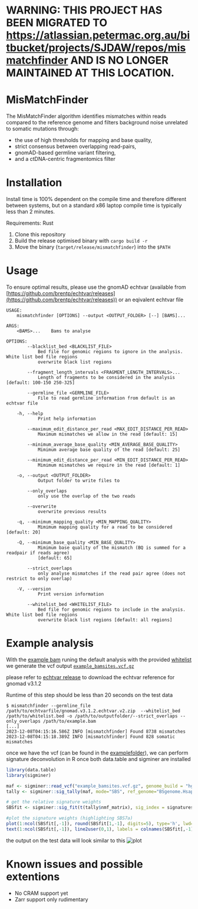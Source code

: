 # WARNING: THIS PROJECT HAS BEEN MIGRATED TO https://atlassian.petermac.org.au/bitbucket/projects/SJDAW/repos/mismatchfinder AND IS NO LONGER MAINTAINED AT THIS LOCATION.


# MisMatchFinder
The MisMatchFinder algorithm identifies mismatches within reads compared to the reference genome and filters background noise unrelated to somatic mutations through:
 * the use of high thresholds for mapping and base quality,
 * strict consensus between overlapping read-pairs,
 * gnomAD-based germline variant filtering​,
 * and a ctDNA-centric fragmentomics filter


# Installation

Install time is 100% dependent on the compile time and therefore different between systems, but on a standard x86 laptop compile time is typically less than 2 minutes.

Requirements: Rust

1. Clone this repository
2. Build the release optimised binary with ```cargo build -r```
3. Move the binary (```target/release/mismatchfinder```) into the ```$PATH```

# Usage

To ensure optimal results, please use the gnomAD echtvar (available from [https://github.com/brentp/echtvar/releases](https://github.com/brentp/echtvar/releases)) or an eqivalent echtvar file

```
USAGE:
    mismatchfinder [OPTIONS] --output <OUTPUT_FOLDER> [--] [BAMS]...

ARGS:
    <BAMS>...    Bams to analyse

OPTIONS:
        --blacklist_bed <BLACKLIST_FILE>
            Bed file for genomic regions to ignore in the analysis. White list bed file regions
            overwrite black list regions

        --fragment_length_intervals <FRAGMENT_LENGTH_INTERVALS>...
            Length of fragments to be considered in the analysis [default: 100-150 250-325]

        --germline_file <GERMLINE_FILE>
            File to read germline information from default is an echtvar file

    -h, --help
            Print help information

        --maximum_edit_distance_per_read <MAX_EDIT_DISTANCE_PER_READ>
            Maximum mismatches we allow in the read [default: 15]

        --minimum_average_base_quality <MIN_AVERAGE_BASE_QUALITY>
            Mimimum average base quality of the read [default: 25]

        --minimum_edit_distance_per_read <MIN_EDIT_DISTANCE_PER_READ>
            Mimimum mismatches we require in the read [default: 1]

    -o, --output <OUTPUT_FOLDER>
            Output folder to write files to

        --only_overlaps
            only use the overlap of the two reads

        --overwrite
            overwrite previous results

    -q, --minimum_mapping_quality <MIN_MAPPING_QUALITY>
            Mimimum mapping quality for a read to be considered [default: 20]

    -Q, --minimum_base_quality <MIN_BASE_QUALITY>
            Mimimum base quality of the mismatch (BQ is summed for a readpair if reads agree)
            [default: 65]

        --strict_overlaps
            only analyse mismatches if the read pair agree (does not restrict to only overlap)

    -V, --version
            Print version information

        --whitelist_bed <WHITELIST_FILE>
            Bed file for genomic regions to include in the analysis. White list bed file regions
            overwrite black list regions [default: all regions]
```

# Example analysis

With the [example bam](example/example.bam) runing the default analysis with the provided [whitelist](example/whitelist.bed) we generate the vcf output [`example_bamsites.vcf.gz`](example/example_bamsites.vcf.gz)

please refer to [echtvar release](https://github.com/brentp/echtvar/releases/tag/v0.1.9) to download the echtvar reference for gnomad v3.1.2 

Runtime of this step should be less than 20 seconds on the test data
```
$ mismatchfinder --germline_file /path/to/echtvarfile/gnomad.v3.1.2.echtvar.v2.zip  --whitelist_bed /path/to/whitelist.bed -o /path/to/outputfolder/--strict_overlaps --only_overlaps /path/to/example.bam 
[...]
2023-12-08T04:15:16.586Z INFO [mismatchfinder] Found 8738 mismatches 
2023-12-08T04:15:18.389Z INFO [mismatchfinder] Found 828 somatic mismatches
```

once we have the vcf (can be found in the [examplefolder](example)), we can perform signature deconvolution in R once both data.table and sigminer are installed

```R
library(data.table)
library(sigminer)

maf <- sigminer::read_vcf("example_bamsites.vcf.gz", genome_build = "hg38")
tally <- sigminer::sig_tally(maf, mode="SBS", ref_genome="BSgenome.Hsapiens.UCSC.hg38")

# get the relative signature weights
SBSfit <- sigminer::sig_fit(t(tally$nmf_matrix), sig_index = signatures_selection, sig_db = "SBS", return_class = "data.table", mode="SBS", type="relative")

#plot the signature weights (highlighting SBS7a)
plot(1:ncol(SBSfit[,-1]), round(SBSfit[1,-1], digits=5), type='h', lwd=4, lend=1, col=ifelse(colnames(SBSfit[1,-1])=="SBS7a", "red", "black"), xlab="", ylab="Signature weight", las=2, xaxt='n', bty='n')
text(1:ncol(SBSfit[,-1]), line2user(0,1), labels = colnames(SBSfit[,-1]), srt=45, adj=1, cex=0.5, xpd=TRUE, col=ifelse(colnames(SBSfit[1,-1])=="SBS7a", "black", "lightgrey"))


```

the output on the test data will look similar to this
![plot](example/example_signature_weights.png)



# Known issues and possible extentions

 * No CRAM support yet
 * Zarr support only rudimentary
